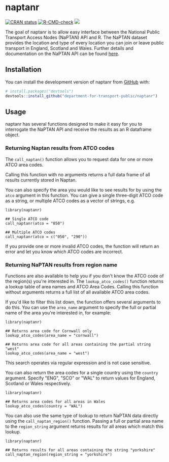 # naptanr

<!-- badges: start -->

[![CRAN
status](https://www.r-pkg.org/badges/version/naptanr)](https://CRAN.R-project.org/package=naptanr)
[![R-CMD-check](https://github.com/department-for-transport-public/naptanr/workflows/R-CMD-check/badge.svg)](https://github.com/department-for-transport-public/naptanr/actions)
[![](https://cranlogs.r-pkg.org/badges/naptanr)](https://cran.r-project.org/package=naptanr)

<!-- badges: end -->

The goal of naptanr is to allow easy interface between the National Public Transport Access Nodes (NaPTAN) API and R. The NaPTAN dataset provides the location and type of every location you can join or leave public transport in England, Scotland and Wales. Further details and documentation on the NaPTAN API can be found [here](https://www.api.gov.uk/dft/national-public-transport-access-nodes-naptan-api/#national-public-transport-access-nodes-naptan-api).

## Installation

You can install the development version of naptanr from [GitHub](https://github.com/) with:

``` r
# install.packages("devtools")
devtools::install_github("department-for-transport-public/naptanr")
```

## Usage

naptanr has several functions designed to make it easy for you to interrogate the NaPTAN API and receive the results as an R dataframe object.

### Returning Naptan results from ATCO codes

The `call_naptan()` function allows you to request data for one or more ATCO area codes. 

Calling this function with no arguments returns a full data frame of all results currently stored in Naptan. 

You can also specify the area you would like to see results for by using the `atco` argument in this function. You can give a single three-digit ATCO code as a string, or multiple ATCO codes as a vector of strings, e.g. 

```{r example, eval=FALSE}
library(naptanr)

## Single ATCO code
call_naptanr(atco = "050")

## Multiple ATCO codes
call_naptanr(atco = c("050", "290"))
```

If you provide one or more invalid ATCO codes, the function will return an error and let you know which ATCO codes are incorrect.

### Returning NaPTAN results from region name

Functions are also available to help you if you don't know the ATCO code of the region(s) you're interested in. The `lookup_atco_codes()` function returns a lookup table of area names and ATCO Area Codes. Calling this function without arguments returns a full list of all available ATCO area codes.

If you'd like to filter this list down, the function offers several arguments to do this. You can use the `area_name` argument to specify the full or partial name of the area you're interested in, for example:

```{r atco_lookup, eval=FALSE}
library(naptanr)

## Returns area code for Cornwall only
lookup_atco_codes(area_name = "cornwall")

## Returns area code for all areas containing the partial string "west"
lookup_atco_codes(area_name = "west")

```

This search operates via regular expression and is not case sensitive.

You can also return the area codes for a single country using the `country` argument. Specify "ENG", "SCO" or "WAL" to return values for England, Scotland or Wales respectively.

```{r country_lookup, eval=FALSE}
library(naptanr)

## Returns area codes for all areas in Wales 
lookup_atco_codes(country = "WAL")

```

You can also use the same type of lookup to return NaPTAN data directly using the `call_naptan_region()` function. Passing a full or partial area name to the `region_string` argument returns results for all areas which match this lookup.

```{r region_call, eval=FALSE}
library(naptanr)

## Returns results for all areas containing the string "yorkshire"  
call_naptan_region(region_string = "yorkshire")

```
